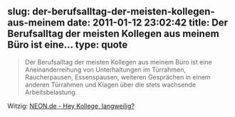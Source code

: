 slug: der-berufsalltag-der-meisten-kollegen-aus-meinem
date: 2011-01-12 23:02:42
title: Der Berufsalltag der meisten Kollegen aus meinem Büro ist eine...
type: quote
---

> Der Berufsalltag der meisten Kollegen aus meinem Büro ist eine Aneinanderreihung von Unterhaltungen im Türrahmen, Raucherpausen, Essenspausen, weiteren Gesprächen in einem anderen Türrahmen und Klagen über die stets wachsende Arbeitsbelastung.

Witzig: [NEON.de - Hey Kollege, langweilig?](http://www.neon.de/kat/wissen/job/328837.html)
